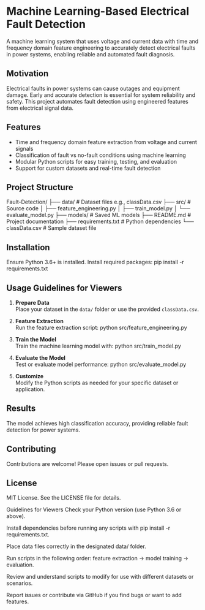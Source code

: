 # Machine Learning-Based Electrical Fault Detection

A machine learning system that uses voltage and current data with time and frequency domain feature engineering to accurately detect electrical faults in power systems, enabling reliable and automated fault diagnosis.

## Motivation

Electrical faults in power systems can cause outages and equipment damage. Early and accurate detection is essential for system reliability and safety. This project automates fault detection using engineered features from electrical signal data.

## Features

- Time and frequency domain feature extraction from voltage and current signals  
- Classification of fault vs no-fault conditions using machine learning  
- Modular Python scripts for easy training, testing, and evaluation  
- Support for custom datasets and real-time fault detection  

## Project Structure

Fault-Detection/
├── data/ # Dataset files e.g., classData.csv
├── src/ # Source code
│ ├── feature_engineering.py
│ ├── train_model.py
│ └── evaluate_model.py
├── models/ # Saved ML models
├── README.md # Project documentation
├── requirements.txt # Python dependencies
└── classData.csv # Sample dataset file


## Installation

Ensure Python 3.6+ is installed. Install required packages:
pip install -r requirements.txt

## Usage Guidelines for Viewers

1. **Prepare Data**  
   Place your dataset in the `data/` folder or use the provided `classData.csv`.

2. **Feature Extraction**  
   Run the feature extraction script:
python src/feature_engineering.py

3. **Train the Model**  
Train the machine learning model with:
python src/train_model.py

4. **Evaluate the Model**  
Test or evaluate model performance:
python src/evaluate_model.py


5. **Customize**  
Modify the Python scripts as needed for your specific dataset or application.

## Results

The model achieves high classification accuracy, providing reliable fault detection for power systems.

## Contributing

Contributions are welcome! Please open issues or pull requests.

## License

MIT License. See the LICENSE file for details.



Guidelines for Viewers
Check your Python version (use Python 3.6 or above).

Install dependencies before running any scripts with pip install -r requirements.txt.

Place data files correctly in the designated data/ folder.

Run scripts in the following order: feature extraction → model training → evaluation.

Review and understand scripts to modify for use with different datasets or scenarios.

Report issues or contribute via GitHub if you find bugs or want to add features.


